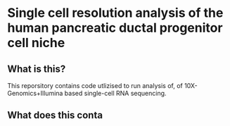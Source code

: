 # Single cell resolution analysis of the human pancreatic ductal progenitor cell niche
## What is this?

This reporsitory contains code utlizised to run analysis of, of 10X-Genomics+Illumina based single-cell RNA sequencing. 

## What does this conta
